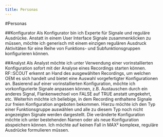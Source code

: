 ```yaml
---
title: Personas
---
```

#Personas

##Konfigurator
Als Konfigurator bin ich Experte für Signale und reguläre Ausdrücke. Anstatt in einem User Interface Signale zusammenklicken zu müssen, möchte ich generisch mit einem einzigen regulären Ausdruck Aktivitäten für eine Reihe von Funktions- und Subfunktionsgruppen konfigurieren können.

##Analyst
Als Analyst möchte ich unter Verwendung einer vorinstallierten Konfiguration sofort mit der Analyse eines Recordings starten können. RF::SCOUT erkennt an Hand des ausgewählten Recordings, um welchen OEM es sich handelt und bietet eine Auswahl vorgefertigter Konfigurationen an.
Basierend auf einer vorinstallierten Konfiguration, möchte ich vorkonfigurierte Signale anpassen können, z.B. Austauschen durch ein anderes Signal, Flankenwechsel von FALSE auf TRUE anstatt umgekehrt, etc.
Weiterhin möchte ich beliebige, in dem Recording enthaltene Signale zur freien Konfiguration angeboten bekommen. Hierzu möchte ich den Typ einer Funktionsgruppe auswählen und alle zu diesem Typ noch nicht angezeigten Signale werden dargestellt.
Die veränderte Konfiguration möchte ich unter bestehenden Namen oder als neue Konfiguration abspeichern können.
Ich möchte auf keinen Fall in MAX² komplexe, reguläre Ausdrücke formulieren müssen.
